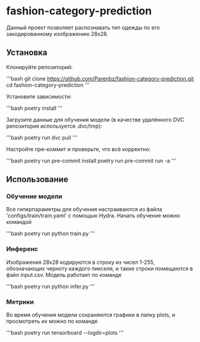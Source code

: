 # fashion-category-prediction

Данный проект позволяет распознавать тип одежды по его закодированному изображению 28x28.

## Установка

Клонируйте репозиторий:

'''bash
git clone https://github.com/Parenbz/fashion-category-prediction.git
cd fashion-category-prediction
'''

Установите зависимости:

'''bash
poetry install
'''

Загрузите данные для обучения модели (в качестве удалённого DVC репозитория используется .dvc/tmp):

'''bash
poetry run dvc pull
'''

Настройте пре-коммит и проверьте, что всё корректно:

'''bash
poetry run pre-commit install
poetry run pre-commit run -a
'''

## Использование

### Обучение модели

Все гиперпараметры для обучения настраиваются из файла 'configs/train/train.yaml' с помощью Hydra. Начать обучение можно командой

'''bash
poetry run python train.py
'''

### Инференс

Изображения 28x28 кодируются в строку из чисел 1-255, обозначающих черноту каждого пикселя, и такие строки помещаются в файл input.csv. Модель работает по команде

'''bash
poetry run python infer.py
'''

### Метрики

Во время обучения модели сохраняются графики в папку plots, и просмотреть их можно по команде

'''bash
poetry run tensorboard --logdir=plots
'''
